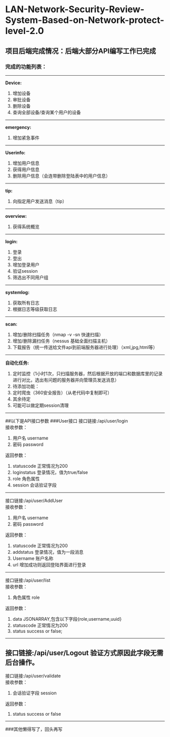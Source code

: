 # LAN-Network-Security-Review-System-Based-on-Network-protect-level-2.0
## 项目后端完成情况：后端大部分API编写工作已完成
### 完成的功能列表：
---
**Device:**
1. 增加设备
2. 审批设备
3. 删除设备
4. 查询全部设备/查询某个用户的设备
---
**emergency:**
1. 增加紧急事件
---
**Userinfo:**
1. 增加用户信息
2. 获得用户信息
3. 删除用户信息（会连带删除登陆表中的用户信息）
---
**tip:**
1. 向指定用户发送消息（tip）
---
**overview:**
1. 获得系统概览
---
**login:**
1. 登录
2. 登出
3. 增加登录用户
4. 验证session
5. 筛选出不同用户组
---
**systemlog:**
1. 获取所有日志
2. 根据日志等级获取日志
---
**scan:**
1. 增加/删除扫描任务（nmap -v -sn 快速扫描）
2. 增加/删除漏扫任务（nessus 基础全面扫描主机）
3. 下载报告（统一传送给文件api到前端服务器进行处理）（xml,jpg,html等）
---
**自动化任务:**
1. 定时监控（1小时1次，只扫描服务器，然后根据开放的端口和数据库里的记录进行对比，选出有问题的服务器并向管理员发送消息）
1. 待添加功能：
2. 定时爬虫（360安全报告）（从老代码中复制即可）
3. 其余待定
4. 可能可以做定期session清理
---
##以下是API接口参数
###User接口
接口链接:/api/user/login   
接收参数：   
1. 用户名 username
2. 密码 password 

返回参数：   
1. statuscode 正常情况为200
2. loginstatus 登录情况，值为true/false
3. role 角色属性
4. session 会话验证字段
---
接口链接:/api/user/AddUser   
接收参数：   
1. 用户名 username
2. 密码 password 

返回参数：   
1. statuscode 正常情况为200
2. addstatus 登录情况，值为一段消息
3. Username 账户名称
4. url 增加成功则返回登陆界面进行登录
---
接口链接:/api/user/list  
接收参数：   
1. 角色属性 role

返回参数：   
1. data JSONARRAY,包含以下字段{role,username,uuid}
2. statuscode 正常情况为200
3. status success or false;
---
接口链接:/api/user/Logout 
验证方式原因此字段无需后台操作。
---
接口链接:/api/user/validate  
接收参数：   
1. 会话验证字段 session

返回参数：   

1. status success or false
---
###其他懒得写了，回头再写